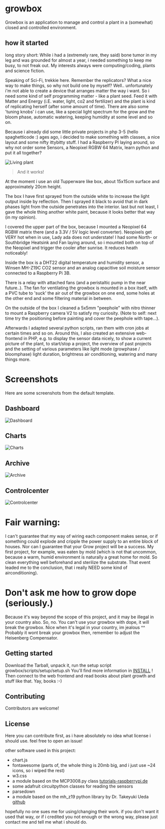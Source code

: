 # growbox

Growbox is an application to manage and control a plant in a (somewhat) closed and controlled environment. 

## how it started

long story short: While i had a (extremely rare, they said) bone tumor in my leg and was grounded for almost a year,
i needed something to keep me busy, to not freak out. My interests always were computing/coding, plants and science fiction.

Speaking of Sci-Fi, trekkie here. Remember the replicators? What a nice way to make things, so why not build one by myself?
Well.. unfortunately i'm not able to create a device that arranges matter the way i want. So i need some kind of self
programming matter - like a plant seed. Feed it with Matter and Energy (i.E. water, light, co2 and fertilizer) and the
plant is kind of replicating herself (after some amount of time). 
There are also some 'tuning knobs' i can use, like a special light spectrum for the grow and the bloom phase, automatic watering,
keeping humidity at some level and so on.

Because i already did some little private projects in php 3-5 (hello spaghetticode :) ages ago, i decided to make 
something with classes, a nice layout and some nifty ittybitty stuff.
I had a Raspberry PI laying around, so why not order some Sensors, a Neopixel RGBW 64 Matrix, learn python and put it all
together? 

<img src="docs/assets/making/9.jpg" alt="Living plant" class="w3-image"/>

> And it works!

At the moment i use an old Tupperware like box, about 15x15cm surface and approximately 20cm height. 

The box I have first sprayed from the outside white to increase the light output inside by reflection. 
Then I sprayed it black to avoid that in dark phases light from the outside penetrates into the interior. 
last but not least, I gave the whole thing another white paint, because it looks better that way (in my opinion). 

I covered the upper part of the box, because I mounted a Neopixel 64 RGBW matrix there (and a 3.3V / 5V logic level converter).
Neopixels get VERY hot when in use, Lady ada does not understate! I had some North- or Southbridge Heatsink and Fan laying
around, so i mounted both on top of the Neopixel and trigger the cooler after sunrise. It reduces heath noticeably!

Inside the box is a DHT22 digital temperature and humidity sensor, a Winsen MH-Z19C CO2 sensor and an analog capacitive soil 
moisture sensor connected to a Raspberry Pi 3B.

There is a relay with attached fans (and a peristaltic pump in the near future..). The fan for ventilating the growbox is 
mounted in a box itself, with a PVC tube to 'suck' the air out of the growbox on one end, some holes at the other end and some
filtering material in between.  

On the outside of the box I cleaned a 5x5mm "peephole" with nitro thinner to mount a Raspberry camera V2 to satisfy my
curiosity. (Note to self: next time try the positioning before painting and cover the peephole with tape...).

Afterwards I adapted several python scripts, ran them with cron jobs at certain times and so on. 
Around this, I also created an extensive web-frontend in PHP, e.g. to display the sensor data nicely, 
to show a current picture of the plant, to start/stop a project, the overview of past projects and the 
setting of various parameters like light mode (growphase / bloomphase) light duration, brightness air conditioning, watering
and many things more.

# Screenshots

Here are some screenshots from the default template.

## Dashboard
<img src="docs/assets/screenshots/01.jpg" alt="Dashboard" class="w3-image"/>

## Charts
<img src="docs/assets/screenshots/02.jpg" alt="Charts" class="w3-image"/>

## Archive
<img src="docs/assets/screenshots/03.jpg" alt="Archive" class="w3-image"/>

## Controlcenter
<img src="docs/assets/screenshots/04.jpg" alt="Controlcenter" class="w3-image"/>



# Fair warning:

I can't guarantee that my way of wiring each component makes sense, or if something could explode 
and cripple the power supply to an entire block of houses. 
Nor can I guarantee that your Grow project will be a success. My first project, for example, 
was eaten by mold (which is not that uncommon, because a warm, humid environment is naturally a 
great home for mold. So clean everything well beforehand and sterilize the substrate. That event leaded me to the 
conclusion, that i really NEED some kind of airconditioning).

# Don't ask me how to grow dope (seriously.)

Because it's way beyond the scope of this project, and it may be illegal in your country also.
So, no. You can't use your growbox with dope, it will break the growbox. 
Nice when it's legal in your country, im jealous ^^ 
Probably it wont break your growbox then, remember to adjust the Heisenberg Compensator.

## Getting started

Download the Tarball, unpack it, run the setup script growbox/scripts/setup/setup.sh 
You'll find more information in [INSTALL](docs/INSTALL.md) ! Then connect to the web frontend and read books 
about plant growth and stuff like that. Yay, books :-)

## Contributing

Contributors are welcome!

## License

Here you can contribute first, as i have absolutely no idea what license i should use.
feel free to open an issue!

other software used in this project: 
- chart.js
- fontawesome (parts of, the whole thing is 20mb big, and i just use ~24 icons, so i wiped the rest)
- w3.css
- a module based on the MCP3008.py class [tutorials-raspberrypi.de](https://tutorials-raspberrypi.de/raspberry-pi-mcp3008-analoge-signale-auslesen/)
- some adafruit circuitpython classes for reading the sensors
- parsedown
- a module based on the mh_z19 python library by Dr. Takeyuki Ueda [github](https://github.com/UedaTakeyuki/mh-z19) 

hopefully no one sues me for using/changing their work. if you don't want it used that way,
or if i credited you not enough or the wrong way, please just contact me and tell me what i should do. 
